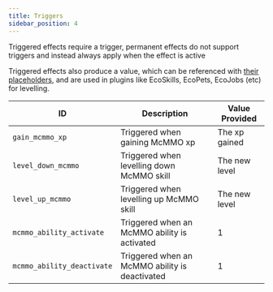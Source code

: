```yaml
---
title: Triggers
sidebar_position: 4
---
```


Triggered effects require a trigger, permanent effects do not support triggers and instead always apply when the effect is active

Triggered effects also produce a value, which can be referenced with [their placeholders](https://plugins.auxilor.io/effects/configuring-an-effect#placeholders),
and are used in plugins like EcoSkills, EcoPets, EcoJobs (etc) for levelling.

| ID                         | Description                                    | Value Provided |
| -------------------------- | ---------------------------------------------- | -------------- |
| `gain_mcmmo_xp`            | Triggered when gaining McMMO xp                | The xp gained  |
| `level_down_mcmmo`         | Triggered when levelling down McMMO skill      | The new level  |
| `level_up_mcmmo`           | Triggered when levelling up McMMO skill        | The new level  |
| `mcmmo_ability_activate`   | Triggered when an McMMO ability is activated   | 1              |
| `mcmmo_ability_deactivate` | Triggered when an McMMO ability is deactivated | 1              |

